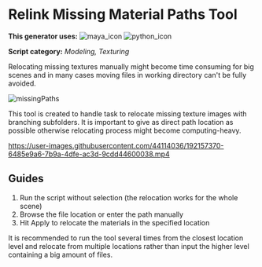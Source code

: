 # Relink Missing Material Paths Tool
**This generator uses:** ![maya_icon](https://user-images.githubusercontent.com/44114036/192157730-b543643b-b461-447d-9779-70ba59b347d5.png)
![python_icon](https://user-images.githubusercontent.com/44114036/192157734-130bc0eb-741e-4805-9f56-1a00bc179fc3.png)


**Script category:** *Modeling, Texturing*

Relocating missing textures manually might become time consuming for big scenes and in many cases moving files in working directory can't be fully avoided. 

![missingPaths](https://user-images.githubusercontent.com/44114036/192157654-83b61e5f-90e9-4db1-b897-105ef378a759.png)

This tool is created to handle task to relocate missing texture images with branching subfolders. It is important to give as direct path location as possible otherwise relocating process might become computing-heavy.

https://user-images.githubusercontent.com/44114036/192157370-6485e9a6-7b9a-4dfe-ac3d-9cdd44600038.mp4


## Guides
1. Run the script without selection (the relocation works for the whole scene)
2. Browse the file location or enter the path manually
3. Hit Apply to relocate the materials in the specified location

It is recommended to run the tool several times from the closest location level and relocate from multiple locations rather than input the higher level containing a big amount of files.
